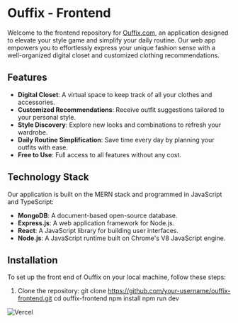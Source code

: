 # Ouffix - Frontend

Welcome to the frontend repository for [Ouffix.com](https://ouffix.com), an application designed to elevate your style game and simplify your daily routine. Our web app empowers you to effortlessly express your unique fashion sense with a well-organized digital closet and customized clothing recommendations.

## Features

- **Digital Closet**: A virtual space to keep track of all your clothes and accessories.
- **Customized Recommendations**: Receive outfit suggestions tailored to your personal style.
- **Style Discovery**: Explore new looks and combinations to refresh your wardrobe.
- **Daily Routine Simplification**: Save time every day by planning your outfits with ease.
- **Free to Use**: Full access to all features without any cost.

## Technology Stack

Our application is built on the MERN stack and programmed in JavaScript and TypeScript:
- **MongoDB**: A document-based open-source database.
- **Express.js**: A web application framework for Node.js.
- **React**: A JavaScript library for building user interfaces.
- **Node.js**: A JavaScript runtime built on Chrome's V8 JavaScript engine.

## Installation

To set up the front end of Ouffix on your local machine, follow these steps:

1. Clone the repository:
   git clone https://github.com/your-username/ouffix-frontend.git
   cd ouffix-frontend
   npm install
   npm run dev


![Vercel](https://vercelbadge.vercel.app/api/Ee-Hsin/OutfitsWebApp)


